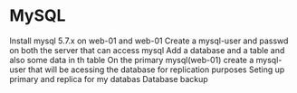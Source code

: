 # MySQL
Install mysql 5.7.x on web-01 and web-01
Create a mysql-user and passwd on both the server that can access mysql
Add a database and a table and also some data in th table
On the primary mysql(web-01) create a mysql-user that will be acessing the database for replication purposes
Seting up primary and replica for my databas
Database backup 
